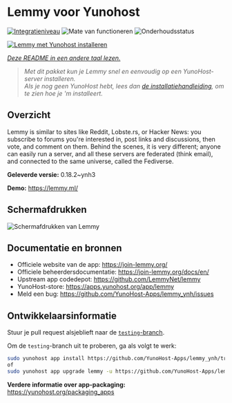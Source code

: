 <!--
NB: Deze README is automatisch gegenereerd door <https://github.com/YunoHost/apps/tree/master/tools/readme_generator>
Hij mag NIET handmatig aangepast worden.
-->

# Lemmy voor Yunohost

[![Integratieniveau](https://apps.yunohost.org/badge/integration/lemmy)](https://ci-apps.yunohost.org/ci/apps/lemmy/)
![Mate van functioneren](https://apps.yunohost.org/badge/state/lemmy)
![Onderhoudsstatus](https://apps.yunohost.org/badge/maintained/lemmy)

[![Lemmy met Yunohost installeren](https://install-app.yunohost.org/install-with-yunohost.svg)](https://install-app.yunohost.org/?app=lemmy)

*[Deze README in een andere taal lezen.](./ALL_README.md)*

> *Met dit pakket kun je Lemmy snel en eenvoudig op een YunoHost-server installeren.*  
> *Als je nog geen YunoHost hebt, lees dan [de installatiehandleiding](https://yunohost.org/install), om te zien hoe je 'm installeert.*

## Overzicht

Lemmy is similar to sites like Reddit, Lobste.rs, or Hacker News: you subscribe to forums you're interested in, post links and discussions, then vote, and comment on them. Behind the scenes, it is very different; anyone can easily run a server, and all these servers are federated (think email), and connected to the same universe, called the Fediverse.


**Geleverde versie:** 0.18.2~ynh3

**Demo:** <https://lemmy.ml/>

## Schermafdrukken

![Schermafdrukken van Lemmy](./doc/screenshots/screenshot1.webp)

## Documentatie en bronnen

- Officiele website van de app: <https://join-lemmy.org/>
- Officiele beheerdersdocumentatie: <https://join-lemmy.org/docs/en/>
- Upstream app codedepot: <https://github.com/LemmyNet/lemmy>
- YunoHost-store: <https://apps.yunohost.org/app/lemmy>
- Meld een bug: <https://github.com/YunoHost-Apps/lemmy_ynh/issues>

## Ontwikkelaarsinformatie

Stuur je pull request alsjeblieft naar de [`testing`-branch](https://github.com/YunoHost-Apps/lemmy_ynh/tree/testing).

Om de `testing`-branch uit te proberen, ga als volgt te werk:

```bash
sudo yunohost app install https://github.com/YunoHost-Apps/lemmy_ynh/tree/testing --debug
of
sudo yunohost app upgrade lemmy -u https://github.com/YunoHost-Apps/lemmy_ynh/tree/testing --debug
```

**Verdere informatie over app-packaging:** <https://yunohost.org/packaging_apps>

